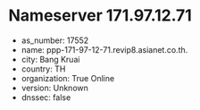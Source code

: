 # Nameserver 171.97.12.71

* as_number: 17552
* name: ppp-171-97-12-71.revip8.asianet.co.th.
* city: Bang Kruai
* country: TH
* organization: True Online
* version: Unknown
* dnssec: false
